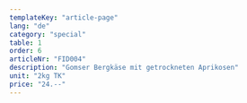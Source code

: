 ```yaml
---
templateKey: "article-page"
lang: "de"
category: "special"
table: 1
order: 6
articleNr: "FID004"
description: "Gomser Bergkäse mit getrockneten Aprikosen"
unit: "2kg TK"
price: "24.--"
---
```

